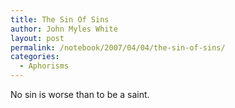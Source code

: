 ```yaml
---
title: The Sin Of Sins
author: John Myles White
layout: post
permalink: /notebook/2007/04/04/the-sin-of-sins/
categories:
  - Aphorisms
---
```


No sin is worse than to be a saint.
